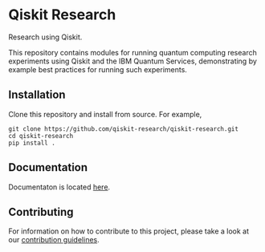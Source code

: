 # Qiskit Research

Research using Qiskit.

This repository contains modules for running quantum computing research experiments
using Qiskit and the IBM Quantum Services, demonstrating by example best practices
for running such experiments.

## Installation
Clone this repository and install from source. For example,

    git clone https://github.com/qiskit-research/qiskit-research.git
    cd qiskit-research
    pip install .

## Documentation

Documentaton is located [here](https://qiskit-research.github.io/qiskit-research/).

## Contributing

For information on how to contribute to this project, please take a look at our [contribution guidelines](CONTRIBUTING.md).